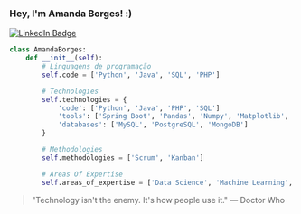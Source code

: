 ### Hey, I'm Amanda Borges! :)

[![LinkedIn Badge](https://img.shields.io/badge/LinkedIn-Profile-informational?style=flat&logo=linkedin&logoColor=white&color=0D76A8)](https://www.linkedin.com/in/amandadecassiaborges/)

```python
class AmandaBorges:
    def __init__(self):
        # Linguagens de programação
        self.code = ['Python', 'Java', 'SQL', 'PHP']

        # Technologies
        self.technologies = {
            'code': ['Python', 'Java', 'PHP', 'SQL']
            'tools': ['Spring Boot', 'Pandas', 'Numpy', 'Matplotlib', 'Scikit-learn', 'TensorFlow'],
            'databases': ['MySQL', 'PostgreSQL', 'MongoDB']
        }

        # Methodologies
        self.methodologies = ['Scrum', 'Kanban']

        # Areas Of Expertise
        self.areas_of_expertise = ['Data Science', 'Machine Learning', 'Software Engineering', 'Project Management']
```
> "Technology isn't the enemy. It's how people use it." — Doctor Who
